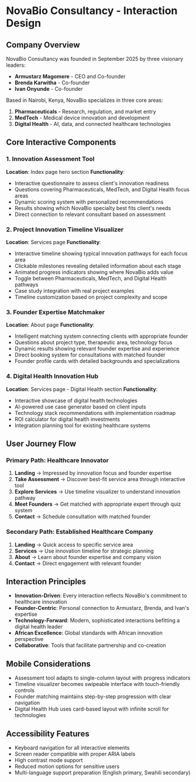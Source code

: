 # NovaBio Consultancy - Interaction Design

## Company Overview
NovaBio Consultancy was founded in September 2025 by three visionary leaders:
- **Armustarz Magomere** - CEO and Co-founder
- **Brenda Karwitha** - Co-founder  
- **Ivan Onyunde** - Co-founder

Based in Nairobi, Kenya, NovaBio specializes in three core areas:
1. **Pharmaceuticals** - Research, regulation, and market entry
2. **MedTech** - Medical device innovation and development
3. **Digital Health** - AI, data, and connected healthcare technologies

## Core Interactive Components

### 1. Innovation Assessment Tool
**Location**: Index page hero section
**Functionality**:
- Interactive questionnaire to assess client's innovation readiness
- Questions covering Pharmaceuticals, MedTech, and Digital Health focus areas
- Dynamic scoring system with personalized recommendations
- Results showing which NovaBio specialty best fits client's needs
- Direct connection to relevant consultant based on assessment

### 2. Project Innovation Timeline Visualizer
**Location**: Services page
**Functionality**:
- Interactive timeline showing typical innovation pathways for each focus area
- Clickable milestones revealing detailed information about each stage
- Animated progress indicators showing where NovaBio adds value
- Toggle between Pharmaceuticals, MedTech, and Digital Health pathways
- Case study integration with real project examples
- Timeline customization based on project complexity and scope

### 3. Founder Expertise Matchmaker
**Location**: About page
**Functionality**:
- Intelligent matching system connecting clients with appropriate founder
- Questions about project type, therapeutic area, technology focus
- Dynamic results showing relevant founder expertise and experience
- Direct booking system for consultations with matched founder
- Founder profile cards with detailed backgrounds and specializations

### 4. Digital Health Innovation Hub
**Location**: Services page - Digital Health section
**Functionality**:
- Interactive showcase of digital health technologies
- AI-powered use case generator based on client inputs
- Technology stack recommendations with implementation roadmap
- ROI calculator for digital health investments
- Integration planning tool for existing healthcare systems

## User Journey Flow

### Primary Path: Healthcare Innovator
1. **Landing** → Impressed by innovation focus and founder expertise
2. **Take Assessment** → Discover best-fit service area through interactive tool
3. **Explore Services** → Use timeline visualizer to understand innovation pathway
4. **Meet Founders** → Get matched with appropriate expert through quiz system
5. **Contact** → Schedule consultation with matched founder

### Secondary Path: Established Healthcare Company
1. **Landing** → Quick access to specific service area
2. **Services** → Use innovation timeline for strategic planning
3. **About** → Learn about founder expertise and company vision
4. **Contact** → Direct engagement with relevant founder

## Interaction Principles

- **Innovation-Driven**: Every interaction reflects NovaBio's commitment to healthcare innovation
- **Founder-Centric**: Personal connection to Armustarz, Brenda, and Ivan's expertise
- **Technology-Forward**: Modern, sophisticated interactions befitting a digital health leader
- **African Excellence**: Global standards with African innovation perspective
- **Collaborative**: Tools that facilitate partnership and co-creation

## Mobile Considerations

- Assessment tool adapts to single-column layout with progress indicators
- Timeline visualizer becomes swipeable interface with touch-friendly controls
- Founder matching maintains step-by-step progression with clear navigation
- Digital Health Hub uses card-based layout with infinite scroll for technologies

## Accessibility Features

- Keyboard navigation for all interactive elements
- Screen reader compatible with proper ARIA labels
- High contrast mode support
- Reduced motion options for sensitive users
- Multi-language support preparation (English primary, Swahili secondary)